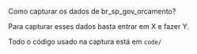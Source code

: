 Como capturar os dados de br_sp_gov_orcamento?

Para capturar esses dados basta entrar em X e fazer Y.

Todo o código usado na captura está em `code/`